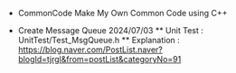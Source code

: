 * CommonCode
Make My Own Common Code using C++


* Create Message Queue 2024/07/03
  ** Unit Test : UnitTest/Test_MsgQueue.h
  ** Explanation : https://blog.naver.com/PostList.naver?blogId=tjrgl&from=postList&categoryNo=91
